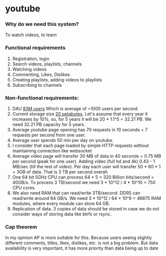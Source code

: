# youtube

### Why do we need this system?
To watch videos, to learn

### Functional requirements
1. Registration, login
2. Search videos, playlists, channels
3. Watching videos
6. Commenting, Likes, Dislikes
4. Creating playlists, adding videos to playlists
5. Subscribing to channels


### Non-functional requirements:
1. DAU [83M users](https://backlinko.com/youtube-users) Which is average of ~1000 users per second
2. Current storage size [20 petabytes](https://toptechnova.com/how-much-data-storage-does-youtube-use#:~:text=library%20stretches%20over-,20%20petabytes,-.). Let's assume that every year it increases by 10%, so, for 5 years it will be 20 * 1.1^5 = 32.21 PB. We need 32.21 PB capacity for 5 years.
3. Average youtube page opening has 70 requests in 10 seconds = 7 requests per second from one user.
5. Average user spends 50 min per day on youtube.
2. I consider that each page loaded by simple HTTP requests without maintaining connection like websocket
4. Average video page will transfer 30 MB of data in 40 seconds = 0.75 MB per second (peak for one user). Adding video (full hd and 4k) 0.43 - 1 MB/sec (till the rest of video). Per day each user will transfer 50 * 60 * 1 = 3GB of data. That is 3 TB per second overall.
7. One 64 bit 5GHz CPU can process 64 * 5 = 320 Billion bits/second = 40GB/s. To process 3 TB/second we need 3 * 10^12 / 4 * 10^10 = 750 CPU cores.
8. We also need RAM that can read/write 3TB/second. DDR5 can read/write around 64 GB/s. We need 3 * 10^12 / 64 * 10^9 = 46875 RAM modules, where every module can store 64 GB.
9. Replication of data. 3 copies of data should be stored in case we do not consider ways of storing data like btrfs or rsync.


### Cap theorem 
In my opinion AP is more suitable for this. Because users seeing slightly different comments, titles, likes, dislikes, etc. is not a big problem. But data availability is very important, it has more priority than data being up to date